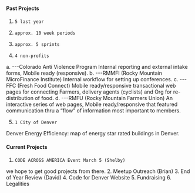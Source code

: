 #### Past Projects
1.     5 last year
2.     approx. 10 week periods
3.     approx. 5 sprints
4.     4 non-profits
a.     ---Colorado Anti Violence Program
Internal reporting and external intake forms, Mobile ready (responsive).
b.     ---RMMFI (Rocky Mountain MicroFinance  Institute)
Internal workflow for setting up conferences.
c.      ---FFC (Fresh Food Connect)
Mobile ready/responsive transactional web pages for connecting Farmers, delivery agents (cyclists) and Org for re-distribution of food.
d.     ---RMFU (Rocky Mountain Farmers Union)
An interactive series of web pages, Mobile ready/responsive that featured communication thru a “flow” of information most important to members.

5.     1 City of Denver
Denver Energy Efficiency:  map of energy star rated buildings in Denver.

#### Current Projects

1.     CODE ACROSS AMERICA Event March 5 (Shelby)
we hope to get good projects from there.
2.     Meetup Outreach (Brian)
3.     End of Year Review (David)
4.     Code for Denver Website
5.     Fundraising
6.     Legalities